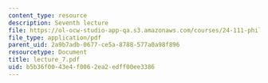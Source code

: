 ```yaml
---
content_type: resource
description: Seventh lecture
file: https://ol-ocw-studio-app-qa.s3.amazonaws.com/courses/24-111-philosophy-of-quantum-mechanics-spring-2005/b5b36f0043e4f0062ea2edff00ee3386_lecture_7.pdf
file_type: application/pdf
parent_uid: 2a9b7adb-0677-ce5a-8788-577a0a98f896
resourcetype: Document
title: lecture_7.pdf
uid: b5b36f00-43e4-f006-2ea2-edff00ee3386
---
```

